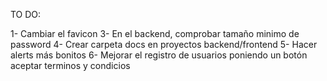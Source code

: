 TO DO:

1- Cambiar el favicon
3- En el backend, comprobar tamaño minimo de password
4- Crear carpeta docs en proyectos backend/frontend
5- Hacer alerts más bonitos
6- Mejorar el registro de usuarios poniendo un botón aceptar terminos y condicios

